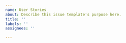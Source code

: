 ```yaml
---
name: User Stories
about: Describe this issue template's purpose here.
title: ''
labels: ''
assignees: ''

---
```




